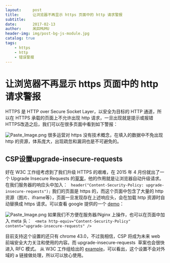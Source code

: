 ```yaml
---
layout:     post
title:      让浏览器不再显示 https 页面中的 http 请求警报             
subtitle:  
date:       2017-02-13
author:     凩茻MUMU
header-img: img/post-bg-js-module.jpg  
catalog: true   
tags:                           
    - https
    - http
    - 错误警报
---
```


# 让浏览器不再显示 https 页面中的 http 请求警报
HTTPS 是 HTTP over Secure Socket Layer，以安全为目标的 HTTP 通道，所以在 HTTPS 承载的页面上不允许出现 http 请求，一旦出现就是提示或报错
HTTPS改造之后，我们可以在很多页面中看到如下警报：

![Paste_Image.png](http://upload-images.jianshu.io/upload_images/4697920-0937b3f8e457dc27.png?imageMogr2/auto-orient/strip%7CimageView2/2/w/1240)
很多运营对 https 没有技术概念，在填入的数据中不免出现 http 的资源，体系庞大，出现疏忽和漏洞也是不可避免的。
## CSP设置upgrade-insecure-requests
好在 W3C 工作组考虑到了我们升级 HTTPS 的艰难，在 2015 年 4 月份就出了一个 Upgrade Insecure Requests 的[草案](http://www.w3.org/TR/mixed-content/)，他的作用就是让浏览器自动升级请求。在我们服务器的响应头中加入：
` header("Content-Security-Policy: upgrade-insecure-requests");` 
我们的页面是 https 的，而这个页面中包含了大量的 http 资源（图片、iframe等），页面一旦发现存在上述响应头，会在加载 http 资源时自动替换成 https 请求。可以查看 google 提供的一个 [demo](https://googlechrome.github.io/samples/csp-upgrade-insecure-requests/index.html)：

![Paste_Image.png](http://upload-images.jianshu.io/upload_images/4697920-b6338ffac2ad5b25.png?imageMogr2/auto-orient/strip%7CimageView2/2/w/1240)
如果我们不方便在服务器/Nginx 上操作，也可以在页面中加入 meta 头：
` <meta http-equiv="Content-Security-Policy" content="upgrade-insecure-requests" />` 

目前支持这个设置的还只有 chrome 43.0，不过我相信，CSP 将成为未来 web 前端安全大力关注和使用的内容。而 upgrade-insecure-requests
 草案也会很快进入 RFC 模式。
从 W3C 工作组给出的 [example](http://www.w3.org/TR/upgrade-insecure-requests/#examples)，可以看出，这个设置不会对外域的 a 链接做处理，所以可以放心使用。

